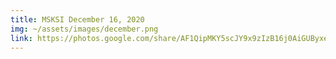 ```yaml
---
title: MSKSI December 16, 2020
img: ~/assets/images/december.png
link: https://photos.google.com/share/AF1QipMKY5scJY9x9zIzB16j0AiGUByxebmmJMpJe3qBv-PwBXagdDD8hNkeDEUNNl02hg?key=X0MwSzBGUndkOThyQmkxdjV2OFlsdnJmNC1pdDdB
---
```

